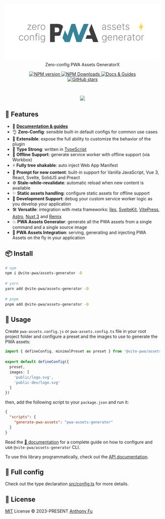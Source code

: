 <p align='center'>
<img src='./hero.svg' alt="@vite-pwa/assets-generator - Zero-config PWA Assets Generator"><br>
Zero-config PWA Assets GeneratorX
</p>

<p align='center'>
<a href='https://www.npmjs.com/package/@vite-pwa/assets-generator' target="__blank">
<img src='https://img.shields.io/npm/v/@vite-pwa/assets-generator?color=33A6B8&label=' alt="NPM version">
</a>
<a href="https://www.npmjs.com/package/@vite-pwa/assets-generator" target="__blank">
    <img alt="NPM Downloads" src="https://img.shields.io/npm/dm/@vite-pwa/assets-generator?color=476582&label=">
</a>
<a href="https://vite-pwa-org.netlify.app/assets-generator" target="__blank">
    <img src="https://img.shields.io/static/v1?label=&message=docs%20%26%20guides&color=2e859c" alt="Docs & Guides">
</a>
<br>
<a href="https://github.com/vite-pwa/assets-generator" target="__blank">
<img alt="GitHub stars" src="https://img.shields.io/github/stars/vite-pwa/assets-generator?style=social">
</a>
</p>

<br>

<p align="center">
  <a href="https://cdn.jsdelivr.net/gh/antfu/static/sponsors.svg">
    <img src='https://cdn.jsdelivr.net/gh/antfu/static/sponsors.svg'/>
  </a>
</p>


## 🚀 Features

- 📖 [**Documentation & guides**](https://vite-pwa-org.netlify.app/)
- 👌 **Zero-Config**: sensible built-in default configs for common use cases
- 🔩 **Extensible**: expose the full ability to customize the behavior of the plugin
- 🦾 **Type Strong**: written in [TypeScript](https://www.typescriptlang.org/)
- 🔌 **Offline Support**: generate service worker with offline support (via Workbox)
- ⚡ **Fully tree shakable**: auto inject Web App Manifest
- 💬 **Prompt for new content**: built-in support for Vanilla JavaScript, Vue 3, React, Svelte, SolidJS and Preact
- ⚙️ **Stale-while-revalidate**: automatic reload when new content is available
- ✨ **Static assets handling**: configure static assets for offline support
- 🐞 **Development Support**: debug your custom service worker logic as you develop your application
- 🛠️ **Versatile**: integration with meta frameworks: [îles](https://github.com/ElMassimo/iles), [SvelteKit](https://github.com/sveltejs/kit), [VitePress](https://github.com/vuejs/vitepress), [Astro](https://github.com/withastro/astro), [Nuxt 3](https://github.com/nuxt/nuxt) and [Remix](https://github.com/remix-run/remix)
- 💥 **PWA Assets Generator**: generate all the PWA assets from a single command and a single source image
- 🚀 **PWA Assets Integration**: serving, generating and injecting PWA Assets on the fly in your application

## 📦 Install

```bash
# npm 
npm i @vite-pwa/assets-generator -D 

# yarn 
yarn add @vite-pwa/assets-generator -D

# pnpm 
pnpm add @vite-pwa/assets-generator -D
```

## 🦄 Usage

Create `pwa-assets.config.js` or `pwa-assets.config.ts` file in your root project folder and configure a preset and the images to use to generate the PWA assets:

```ts
import { defineConfig, minimalPreset as preset } from '@vite-pwa/assets-generator/config'

export default defineConfig({
  preset,
  images: [
    'public/logo.svg',
    'public-dev/logo.svg'
  ]
})
```

then, add the following script to your `package.json` and run it:

```json
{
  "scripts": {
    "generate-pwa-assets": "pwa-assets-generator"
  }
}
```

Read the [📖 documentation](https://vite-pwa-org.netlify.app/assets-generator) for a complete guide on how to configure and use
`@vite-pwa/assets-generator` CLI.

To use this library programmatically, check out the [API documentation](https://vite-pwa-org.netlify.app/assets-generator/api).

## 👀 Full config

Check out the type declaration [src/config.ts](./src/config.ts) for more details.

## 📄 License

[MIT](./LICENSE) License &copy; 2023-PRESENT [Anthony Fu](https://github.com/antfu)
